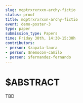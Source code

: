 ```yaml
---
slug: mqptrxrxrxxn-archy-fictio
status: proof
title: mqptrxrxrxxn-archy-fictio
event: demo-poster-3
type: paper
submission_type: Papers
time: Friday 30th, 14:30-15:30h
contributors:
- person: $zapata-laura
- person: $nemocon-camilo
- person: $fernandez-fernando
---
```


# $ABSTRACT

TBD
